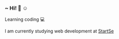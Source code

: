 ### ~ Hi! 👋 ☺️

Learning coding 💻

I am currently studying web development at <a href="https://www.startse.com/en">StartSe<a>
  
